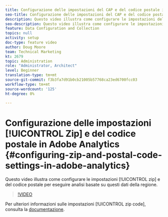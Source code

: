 ```yaml
---
title: Configurazione delle impostazioni del CAP e del codice postale in Adobe Analytics
seo-title: Configurazione delle impostazioni del CAP e del codice postale in Adobe Analytics
description: Questo video illustra come configurare le impostazioni del codice postale e zip per eseguire analisi basate su questi dati della regione.
seo-description: Questo video illustra come configurare le impostazioni del codice postale e zip per eseguire analisi basate su questi dati della regione.
feature: Data Configuration and Collection
topics: null
activity: setup
doc-type: feature video
author: Doug Moore
team: Technical Marketing
kt: 2679
topic: Administration
role: "Administrator, Architect"
level: Beginner
translation-type: tm+mt
source-git-commit: f3b3fa7d91b0cb21005b57768ca23ed6700fcc03
workflow-type: tm+mt
source-wordcount: '125'
ht-degree: 0%

---
```



# Configurazione delle impostazioni [!UICONTROL Zip] e del codice postale in Adobe Analytics {#configuring-zip-and-postal-code-settings-in-adobe-analytics}

Questo video illustra come configurare le impostazioni [!UICONTROL zip] e del codice postale per eseguire analisi basate su questi dati della regione.

>[!VIDEO](https://video.tv.adobe.com/v/27051/?quality=12)

Per ulteriori informazioni sulle impostazioni [!UICONTROL zip code], consulta la [documentazione](https://marketing.adobe.com/resources/help/en_US/reference/reports_zip.html).
